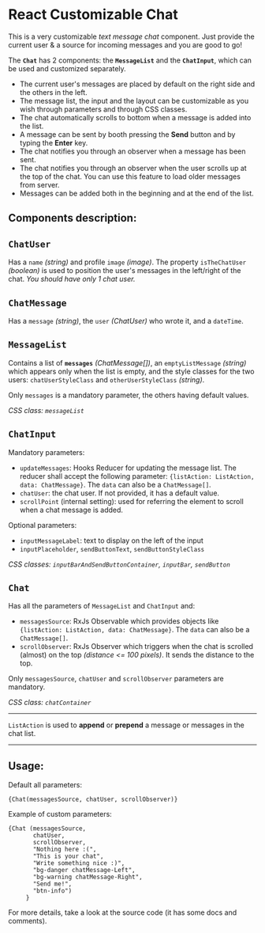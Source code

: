 # React Customizable Chat
This is a very customizable _text message chat_ component. 
Just provide the current user & a source for incoming messages and you are good to go! 

The **`Chat`** has 2 components: the **`MessageList`** and the **`ChatInput`**, which can be used and customized separately.

- The current user's messages are placed by default on the right side and the others in the left.
- The message list, the input and the layout can be customizable as you wish through parameters and through CSS classes.
- The chat automatically scrolls to bottom when a message is added into the list.
- A message can be sent by booth pressing the **Send** button and by typing the **Enter** key.
- The chat notifies you through an observer when a message has been sent.
- The chat notifies you through an observer when the user scrolls up at the top of the chat. You can use this feature to load older messages from server.
- Messages can be added both in the beginning and at the end of the list.

## Components description:
`ChatUser`
-
Has a `name` _(string)_ and profile `image` _(image)_. 
The property `isTheChatUser` _(boolean)_ is used to position the user's messages in the left/right of the chat.
_You should have only 1 chat user._

`ChatMessage`
-
Has a `message` _(string)_, the `user` _(ChatUser)_ who wrote it, and a `dateTime`.

`MessageList`
-
Contains a list of **`messages`** _(ChatMessage[])_, an `emptyListMessage` _(string)_ which appears only when the list is empty, and the style classes for the two users: `chatUserStyleClass` and `otherUserStyleClass` _(string)_.

Only `messages` is a mandatory parameter, the others having default values.

_CSS class: `messageList`_

`ChatInput`
-
Mandatory parameters:
- `updateMessages`: Hooks Reducer for updating the message list. The reducer shall accept the following parameter: `{listAction: ListAction, data: ChatMessage}`. The `data` can also be a `ChatMessage[]`. 
- `chatUser`: the chat user. If not provided, it has a default value.
- `scrollPoint` (internal setting): used for referring the element to scroll when a chat message is added.

Optional parameters:
- `inputMessageLabel`: text to display on the left of the input
- `inputPlaceholder`, `sendButtonText`, `sendButtonStyleClass`

_CSS classes: `inputBarAndSendButtonContainer`, `inputBar`, `sendButton`_

`Chat`
-
Has all the parameters of `MessageList` and `ChatInput` and:
- `messagesSource`: RxJs Observable which provides objects like `{listAction: ListAction, data: ChatMessage}`. The `data` can also be a `ChatMessage[]`.
- `scrollObserver`: RxJs Observer which triggers when the chat is scrolled (almost) on the top _(distance <= 100 pixels)_. It sends the distance to the top.

Only `messagesSource`, `chatUser` and `scrollObserver` parameters are mandatory. 

_CSS class: `chatContainer`_

---

`ListAction` is used to **append** or **prepend** a message or messages in the chat list.

---

## Usage:
Default all parameters: 
```
{Chat(messagesSource, chatUser, scrollObserver)}
```
Example of custom parameters:
```
{Chat (messagesSource,
       chatUser,
       scrollObserver,
       "Nothing here :(",
       "This is your chat",
       "Write something nice :)",
       "bg-danger chatMessage-Left",
       "bg-warning chatMessage-Right",
       "Send me!",
       "btn-info")
     }
```

For more details, take a look at the source code (it has some docs and comments).
